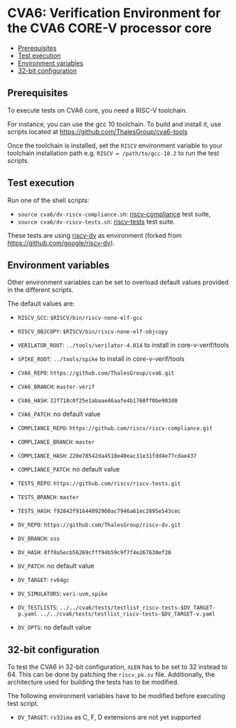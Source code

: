 # CVA6: Verification Environment for the CVA6 CORE-V processor core

- [Prerequisites](#prerequisites)
- [Test execution](#test-execution)
- [Environment variables](#environment-variables)
- [32-bit configuration](#32-bit-configuration)

## Prerequisites
To execute tests on CVA6 core, you need a RISC-V toolchain.

For instance, you can use the gcc 10 toolchain.
To build and install it, use scripts located at
https://github.com/ThalesGroup/cva6-tools

Once the toolchain is installed, set the `RISCV` environment variable
to your toolchain installation path e.g. `RISCV = /path/to/gcc-10.2`
to run the test scripts.

## Test execution
Run one of the shell scripts:

- `source cva6/dv-riscv-compliance.sh`:
[riscv-compliance](https://github.com/riscv/riscv-compliance) test suite,
- `source cva6/dv-riscv-tests.sh`:
[riscv-tests](https://github.com/riscv/riscv-tests) test suite.

These tests are using [riscv-dv](https://github.com/ThalesGroup/riscv-dv)
as environment (forked from https://github.com/google/riscv-dv).

## Environment variables
Other environment variables can be set to overload default values
provided in the different scripts.

The default values are:

- `RISCV_GCC`: `$RISCV/bin/riscv-none-elf-gcc`
- `RISCV_OBJCOPY`: `$RISCV/bin/riscv-none-elf-objcopy`
- `VERILATOR_ROOT`: `../tools/verilator-4.014` to install in core-v-verif/tools
- `SPIKE_ROOT`: `../tools/spike` to install in core-v-verif/tools

- `CVA6_REPO`: `https://github.com/ThalesGroup/cva6.git`
- `CVA6_BRANCH`: `master-verif`
- `CVA6_HASH`: `22f718c0f25e1abaae46aafe4b1760ff0be903d0`
- `CVA6_PATCH`: no default value
- `COMPLIANCE_REPO`: `https://github.com/riscv/riscv-compliance.git`
- `COMPLIANCE_BRANCH`: `master`
- `COMPLIANCE_HASH`: `220e78542da4510e40eac31e31fdd4e77cdae437`
- `COMPLIANCE_PATCH`: no default value
- `TESTS_REPO`: `https://github.com/riscv/riscv-tests.git`
- `TESTS_BRANCH`: `master`
- `TESTS_HASH`: `f92842f91644092960ac7946a61ec2895e543cec`
- `DV_REPO`: `https://github.com/ThalesGroup/riscv-dv.git`
- `DV_BRANCH`: `oss`
- `DV_HASH`: `8ff0a5ecb56269cfff94b59c9f7f4e267630ef20`
- `DV_PATCH`: no default value
- `DV_TARGET`: `rv64gc`
- `DV_SIMULATORS`: `veri-uvm,spike`
- `DV_TESTLISTS`: `../../cva6/tests/testlist_riscv-tests-$DV_TARGET-p.yaml
../../cva6/tests/testlist_riscv-tests-$DV_TARGET-v.yaml`
- `DV_OPTS`: no default value

## 32-bit configuration
To test the CVA6 in 32-bit configuration, `XLEN` has to be set to 32
instead to 64. This can be done by patching the `riscv_pk.sv` file.
Additionally, the architecture used for building the tests has to be
modified.

The following environment variables have to be modified before executing
test script.

- `DV_TARGET`: `rv32ima` as C, F, D extensions are not yet supported


